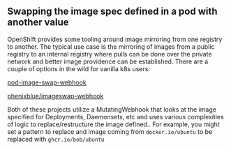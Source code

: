 ## Swapping the image spec defined in a pod with another value

OpenShift provides some tooling around image mirroring from one registry to another. The typical use
case is the mirroring of images from a public registry to an internal registry where pulls can be done
over the private network and better image providence can be established. There are a couple of options
in the wild for vanilla k8s users: 

[pod-image-swap-webhook](https://pkg.go.dev/github.com/Bonial-International-GmbH/pod-image-swap-webhook#section-readme)

[phenixblue/imageswap-webhook](https://github.com/phenixblue/imageswap-webhook)

Both of these projects utilize a MutatingWebhook that looks at the image specified for Deployments, Daemonsets, 
etc and uses various complexities of logic to replace/restructure the image defined.. For example, you might set
a pattern to replace and image coming from `docker.io/ubuntu` to be replaced with `ghcr.io/bob/ubuntu`

 
